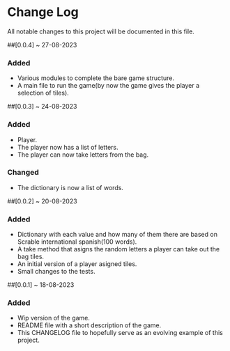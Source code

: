 # Change Log
All notable changes to this project will be documented in this file.

##[0.0.4] ~ 27-08-2023
### Added
- Various modules to complete the bare game structure.
- A main file to run the game(by now the game gives the player a selection of tiles).

##[0.0.3] ~ 24-08-2023
### Added
- Player.
- The player now has a list of letters.
- The player can now take letters from the bag.

### Changed
- The dictionary is now a list of words.

##[0.0.2] ~ 20-08-2023
### Added
- Dictionary with each value and how many of them there are based on Scrable international spanish(100 words).
- A take method that asigns the random letters a player can take out the bag tiles.
- An initial version of a player asigned tiles.
- Small changes to the tests.

##[0.0.1] ~ 18-08-2023

### Added
- Wip version of the game.
- README file with a short description of the game.
- This CHANGELOG file to hopefully serve as an evolving example of this project.
